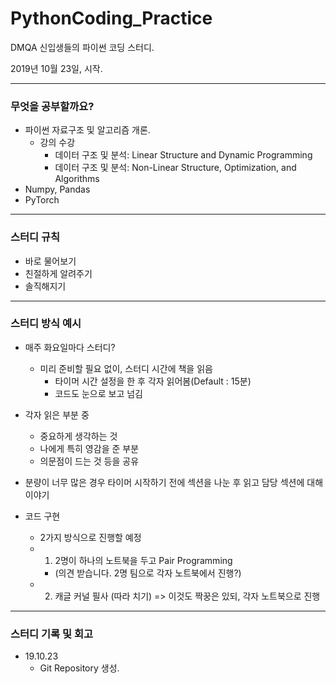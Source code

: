 # PythonCoding_Practice
DMQA 신입생들의 파이썬 코딩 스터디.  

2019년 10월 23일, 시작.

---

### 무엇을 공부할까요?
- 파이썬 자료구조 및 알고리즘 개론.
  - 강의 수강
    - 데이터 구조 및 분석: Linear Structure and Dynamic Programming
    - 데이터 구조 및 분석: Non-Linear Structure, Optimization, and Algorithms
- Numpy, Pandas 
- PyTorch

---

### 스터디 규칙
- 바로 물어보기
- 친절하게 알려주기
- 솔직해지기

---

### 스터디 방식 예시
- 매주 화요일마다 스터디?
  - 미리 준비할 필요 없이, 스터디 시간에 책을 읽음
	- 타이머 시간 설정을 한 후 각자 읽어봄(Default : 15분)
	- 코드도 눈으로 보고 넘김
- 각자 읽은 부분 중
	- 중요하게 생각하는 것
	- 나에게 특히 영감을 준 부분
	- 의문점이 드는 것 등을 공유
- 분량이 너무 많은 경우 타이머 시작하기 전에 섹션을 나눈 후 읽고 담당 섹션에 대해 이야기

- 코드 구현
	- 2가지 방식으로 진행할 예정 
	- 1) 2명이 하나의 노트북을 두고 Pair Programming
		- (의견 받습니다. 2명 팀으로 각자 노트북에서 진행?) 
	- 2) 캐글 커널 필사 (따라 치기) => 이것도 짝꿍은 있되, 각자 노트북으로 진행

---

### 스터디 기록 및 회고
- 19.10.23
	- Git Repository 생성.
